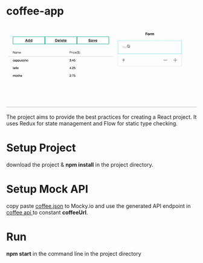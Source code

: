 # coffee-app
![alt text](https://github.com/trakbit/coffee-app/blob/master/coffee-app.gif "Coffee App")

The project aims to provide the best practices for creating a React project. It uses Redux for state management and Flow for static type checking.

# Setup Project
download the project & **npm install** in the project directory.

# Setup Mock API
copy paste [coffee.json](https://github.com/trakbit/coffee-app/blob/master/src/mock/coffee.json) to Mocky.io and use the generated API endpoint in  [coffee api ](https://github.com/trakbit/coffee-app/blob/master/src/api/coffee.js) to constant **coffeeUrl**.

# Run
**npm start** in the command line in the project directory
